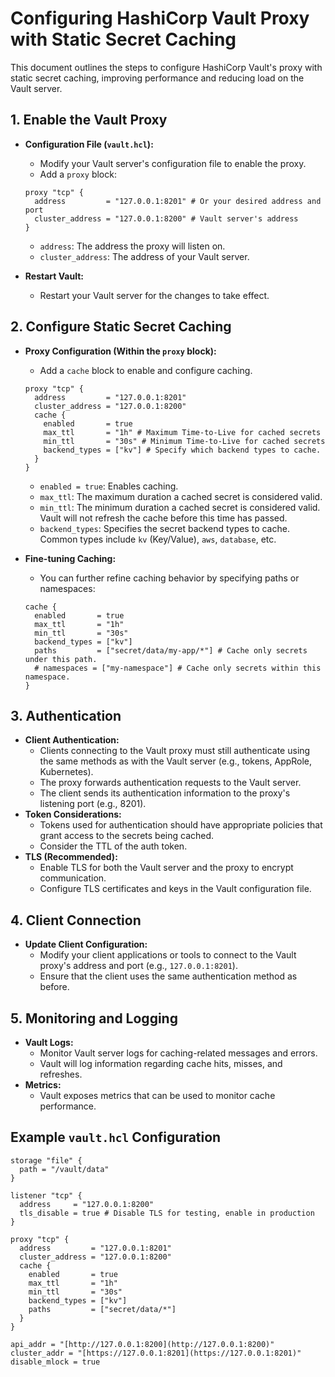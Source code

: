 # Configuring HashiCorp Vault Proxy with Static Secret Caching

This document outlines the steps to configure HashiCorp Vault's proxy with static secret caching, improving performance and reducing load on the Vault server.

## 1. Enable the Vault Proxy

* **Configuration File (`vault.hcl`):**
    * Modify your Vault server's configuration file to enable the proxy.
    * Add a `proxy` block:

    ```hcl
    proxy "tcp" {
      address         = "127.0.0.1:8201" # Or your desired address and port
      cluster_address = "127.0.0.1:8200" # Vault server's address
    }
    ```

    * `address`: The address the proxy will listen on.
    * `cluster_address`: The address of your Vault server.
* **Restart Vault:**
    * Restart your Vault server for the changes to take effect.

## 2. Configure Static Secret Caching

* **Proxy Configuration (Within the `proxy` block):**
    * Add a `cache` block to enable and configure caching.

    ```hcl
    proxy "tcp" {
      address         = "127.0.0.1:8201"
      cluster_address = "127.0.0.1:8200"
      cache {
        enabled       = true
        max_ttl       = "1h" # Maximum Time-to-Live for cached secrets
        min_ttl       = "30s" # Minimum Time-to-Live for cached secrets
        backend_types = ["kv"] # Specify which backend types to cache.
      }
    }
    ```

    * `enabled = true`: Enables caching.
    * `max_ttl`: The maximum duration a cached secret is considered valid.
    * `min_ttl`: The minimum duration a cached secret is considered valid. Vault will not refresh the cache before this time has passed.
    * `backend_types`: Specifies the secret backend types to cache. Common types include `kv` (Key/Value), `aws`, `database`, etc.
* **Fine-tuning Caching:**
    * You can further refine caching behavior by specifying paths or namespaces:

    ```hcl
    cache {
      enabled       = true
      max_ttl       = "1h"
      min_ttl       = "30s"
      backend_types = ["kv"]
      paths         = ["secret/data/my-app/*"] # Cache only secrets under this path.
      # namespaces = ["my-namespace"] # Cache only secrets within this namespace.
    }
    ```

## 3. Authentication

* **Client Authentication:**
    * Clients connecting to the Vault proxy must still authenticate using the same methods as with the Vault server (e.g., tokens, AppRole, Kubernetes).
    * The proxy forwards authentication requests to the Vault server.
    * The client sends its authentication information to the proxy's listening port (e.g., 8201).
* **Token Considerations:**
    * Tokens used for authentication should have appropriate policies that grant access to the secrets being cached.
    * Consider the TTL of the auth token.
* **TLS (Recommended):**
    * Enable TLS for both the Vault server and the proxy to encrypt communication.
    * Configure TLS certificates and keys in the Vault configuration file.

## 4. Client Connection

* **Update Client Configuration:**
    * Modify your client applications or tools to connect to the Vault proxy's address and port (e.g., `127.0.0.1:8201`).
    * Ensure that the client uses the same authentication method as before.

## 5. Monitoring and Logging

* **Vault Logs:**
    * Monitor Vault server logs for caching-related messages and errors.
    * Vault will log information regarding cache hits, misses, and refreshes.
* **Metrics:**
    * Vault exposes metrics that can be used to monitor cache performance.

## Example `vault.hcl` Configuration

```hcl
storage "file" {
  path = "/vault/data"
}

listener "tcp" {
  address     = "127.0.0.1:8200"
  tls_disable = true # Disable TLS for testing, enable in production
}

proxy "tcp" {
  address         = "127.0.0.1:8201"
  cluster_address = "127.0.0.1:8200"
  cache {
    enabled       = true
    max_ttl       = "1h"
    min_ttl       = "30s"
    backend_types = ["kv"]
    paths         = ["secret/data/*"]
  }
}

api_addr = "[http://127.0.0.1:8200](http://127.0.0.1:8200)"
cluster_addr = "[https://127.0.0.1:8201](https://127.0.0.1:8201)"
disable_mlock = true

